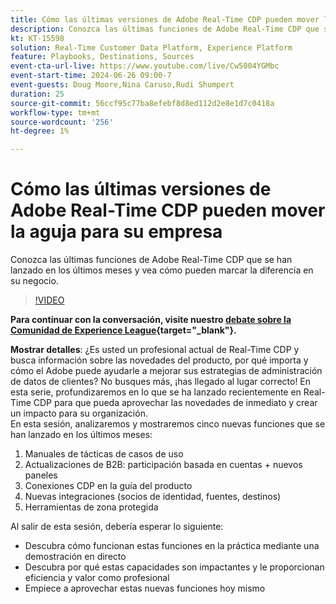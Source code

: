 ```yaml
---
title: Cómo las últimas versiones de Adobe Real-Time CDP pueden mover la aguja para su empresa
description: Conozca las últimas funciones de Adobe Real-Time CDP que se han lanzado en los últimos meses y vea cómo pueden marcar la diferencia en su negocio.
kt: KT-15598
solution: Real-Time Customer Data Platform, Experience Platform
feature: Playbooks, Destinations, Sources
event-cta-url-live: https://www.youtube.com/live/Cw5004YGMbc
event-start-time: 2024-06-26 09:00-7
event-guests: Doug Moore,Nina Caruso,Rudi Shumpert
duration: 25
source-git-commit: 56ccf95c77ba8efebf8d8ed112d2e8e1d7c0418a
workflow-type: tm+mt
source-wordcount: '256'
ht-degree: 1%

---
```


# Cómo las últimas versiones de Adobe Real-Time CDP pueden mover la aguja para su empresa

Conozca las últimas funciones de Adobe Real-Time CDP que se han lanzado en los últimos meses y vea cómo pueden marcar la diferencia en su negocio.

>[!VIDEO](https://video.tv.adobe.com/v/3430515/?quality=12&learn=on)

**Para continuar con la conversación, visite nuestro [debate sobre la Comunidad de Experience League](https://experienceleaguecommunities.adobe.com/t5/real-time-customer-data-platform/experience-league-live-post-session-discussion-how-the-latest/m-p/685150#M67){target="_blank"}.**

**Mostrar detalles**: ¿Es usted un profesional actual de Real-Time CDP y busca información sobre las novedades del producto, por qué importa y cómo el Adobe puede ayudarle a mejorar sus estrategias de administración de datos de clientes? No busques más, ¡has llegado al lugar correcto! En esta serie, profundizaremos en lo que se ha lanzado recientemente en Real-Time CDP para que pueda aprovechar las novedades de inmediato y crear un impacto para su organización.\
En esta sesión, analizaremos y mostraremos cinco nuevas funciones que se han lanzado en los últimos meses:

1. Manuales de tácticas de casos de uso
1. Actualizaciones de B2B: participación basada en cuentas + nuevos paneles
1. Conexiones CDP en la guía del producto
1. Nuevas integraciones (socios de identidad, fuentes, destinos)
1. Herramientas de zona protegida

Al salir de esta sesión, debería esperar lo siguiente:

* Descubra cómo funcionan estas funciones en la práctica mediante una demostración en directo
* Descubra por qué estas capacidades son impactantes y le proporcionan eficiencia y valor como profesional
* Empiece a aprovechar estas nuevas funciones hoy mismo